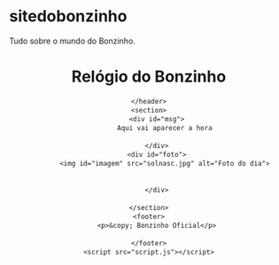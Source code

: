 # sitedobonzinho
Tudo sobre o mundo do Bonzinho.
<!DOCTYPE html>
<html lang="pt-br">
<head>
    <meta charset="UTF-8">
    <meta http-equiv="X-UA-Compatible" content="IE=edge">
    <meta name="viewport" content="width=device-width, initial-scale=1.0">
    <title>Site do Bonzinho</title>
    <link rel="stylesheet" href="estilo..css">
</head>
<body onload="carregar()">
    <header>
        <h1>Relógio do Bonzinho </h1>

    </header>
    <section>
        <div id="msg">
            Aqui vai aparecer a hora

        </div>
        <div id="foto">
            <img id="imagem" src="solnasc.jpg" alt="Foto do dia">
            

        </div>

    </section>
    <footer>
        <p>&copy; Bonzinho Oficial</p>

    </footer>
    <script src="script.js"></script>
    
</body>
</html>
